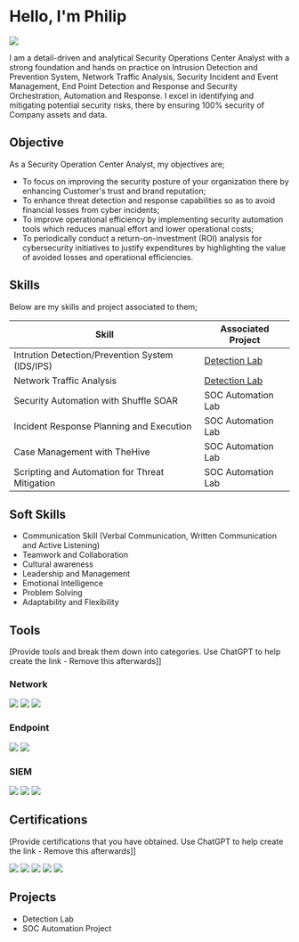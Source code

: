 # Hello, I'm Philip

<a href="https://www.linkedin.com/in/philip-osita-ogbunugafor-547719318"><img src="https://img.shields.io/badge/-LinkedIn-0072b1?&style=for-the-badge&logo=linkedin&logoColor=white"/></a>

I am a detail-driven and analytical Security Operations Center Analyst with a strong foundation and hands on practice on Intrusion Detection and Prevention System, Network Traffic Analysis, Security Incident and Event Management, End Point Detection and Response and Security Orchestration, Automation and Response. I excel in identifying and mitigating potential security risks, there by ensuring 100% security of Company assets and data.

## Objective

As a Security Operation Center Analyst, my objectives are; 
* To focus on improving the security posture of your organization there by enhancing Customer's trust and brand reputation;
* To enhance threat detection and response capabilities so as to avoid financial losses from cyber incidents;
* To improve operational efficiency by implementing security automation tools which reduces manual effort and lower operational costs;
* To periodically conduct a return-on-investment (ROI) analysis for cybersecurity initiatives to justify expenditures by highlighting the value of avoided losses and operational efficiencies.

## Skills

Below are my skills and project associated to them;

| Skill                                            | Associated Project         |
|--------------------------------------------------|-----------------------------------------------|
| Intrution Detection/Prevention System (IDS/IPS)  | <a href="https://google.com">Detection Lab</a>|
| Network Traffic Analysis                         | <a href="https://google.com">Detection Lab</a>|
| Security Automation with Shuffle SOAR            | SOC Automation Lab|
| Incident Response Planning and Execution         | SOC Automation Lab|
| Case Management with TheHive                     | SOC Automation Lab|
| Scripting and Automation for Threat Mitigation   | SOC Automation Lab|

## Soft Skills

* Communication Skill (Verbal Communication, Written Communication and Active Listening)
* Teamwork and Collaboration
* Cultural awareness
* Leadership and Management
* Emotional Intelligence
* Problem Solving
* Adaptability and Flexibility






## Tools
[Provide tools and break them down into categories. Use ChatGPT to help create the link - Remove this afterwards]]

### Network
<div>
    <img src="https://img.shields.io/badge/-Wireshark-1679A7?&style=for-the-badge&logo=Wireshark&logoColor=white" />
    <img src="https://img.shields.io/badge/-Suricata-EF3B2D?&style=for-the-badge&logo=Suricata&logoColor=white" />
    <img src="https://img.shields.io/badge/-Zeek-777BB4?&style=for-the-badge&logo=Zeek&logoColor=white" />
</div>

### Endpoint
<div>
    <img src="https://img.shields.io/badge/-Microsoft_Defender_for_Endpoint-00A4EF?&style=for-the-badge&logo=Microsoft&logoColor=white" />
    <img src="https://img.shields.io/badge/-Velociraptor-4B275F?&style=for-the-badge&logo=Velociraptor&logoColor=white" />
</div>

### SIEM
<div>
    <img src="https://img.shields.io/badge/-Microsoft_Sentinel-0078D4?&style=for-the-badge&logo=Microsoft&logoColor=white" />
    <img src="https://img.shields.io/badge/-Splunk-000000?&style=for-the-badge&logo=Splunk&logoColor=white" />
    <img src="https://img.shields.io/badge/-Elastic-005571?&style=for-the-badge&logo=Elastic&logoColor=white" />
</div>

## Certifications
[Provide certifications that you have obtained. Use ChatGPT to help create the link - Remove this afterwards]]
<div>
<img src="https://img.shields.io/badge/-Security%2B-FF0000?&style=for-the-badge&logo=CompTIA&logoColor=white" />
<img src="https://img.shields.io/badge/-Network%2B-007ACC?&style=for-the-badge&logo=CompTIA&logoColor=white" />
<img src="https://img.shields.io/badge/-A%2B-4D4D4D?&style=for-the-badge&logo=CompTIA&logoColor=white" />
<img src="https://img.shields.io/badge/-CDSA-006400?&style=for-the-badge&logoColor=white" />
<img src="https://img.shields.io/badge/-CCD-000080?&style=for-the-badge&logoColor=white" />
</div>

## Projects
- Detection Lab
- SOC Automation Project
